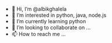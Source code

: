- 👋 Hi, I’m @albikghalela
- 👀 I’m interested in python, java, node.js
- 🌱 I’m currently learning python
- 💞️ I’m looking to collaborate on ...
- 📫 How to reach me ...

<!---
albikghalela/albikghalela is a ✨ special ✨ repository because its `README.md` (this file) appears on your GitHub profile.
You can click the Preview link to take a look at your changes.
--->
